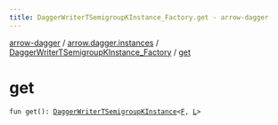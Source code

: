 ```yaml
---
title: DaggerWriterTSemigroupKInstance_Factory.get - arrow-dagger
---
```


[arrow-dagger](../../index.html) / [arrow.dagger.instances](../index.html) / [DaggerWriterTSemigroupKInstance_Factory](index.html) / [get](./get.html)

# get

`fun get(): `[`DaggerWriterTSemigroupKInstance`](../-dagger-writer-t-semigroup-k-instance/index.html)`<`[`F`](index.html#F)`, `[`L`](index.html#L)`>`